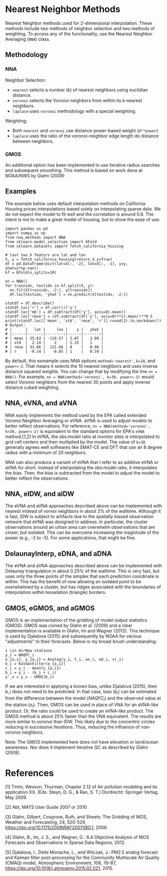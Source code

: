 Nearest Neighbor Methods
========================

Nearest Neighbor methods used for 2-dimensional interpolation. These methods
include two methods of neighbor selection and two methods of weighting. To
access any of the functionality, use the Nearest Neighbor Averaging (`NNA`)
class.

Methodology
-----------

### NNA

Neighbor Selection:

* `nearest` selects a number (k) of nearest neighbors using euclidian distance.
* `voronoi` selects the Voronoi neighbors from within its k-nearest neighbors.
* `laplace` uses `voronoi` methodology with a special weighting.

Weighting:

* Both `nearest` and `voronoi` use distance power-based weight (`d**power`)
* `laplace` uses the ratio of the voronoi-neighbor edge length do distance between neighbors.

### GMOS

An additional option has been implemented to use iterative radius searches and
subsequent smoothing. This method is based on work done at NOAA/NWS by Glahn (2009)


Examples
--------

The example below uses default interpolation methods on California Housing
prices interpolations based solely on interpolating sparse data. We do not
expect the model to fit well and the correlation is around 0.6. The intent
is not to make a great model of housing, but to show the ease of use.

```
import pandas as pd
import numpy as np
from nna_methods import NNA
from sklearn.model_selection import KFold
from sklearn.datasets import fetch_california_housing

# last two X featurs are lat and lon
X, y = fetch_california_housing(return_X_y=True)
df = pd.DataFrame(dict(lat=X[:, -2], lon=X[:, -1], y=y, yhat=y*np.nan))
kf = KFold(n_splits=10)

nn = NNA()
for trainidx, testidx in kf.split(X, y):
  nn.fit(X[trainidx, -2:], y[trainidx])
  df.loc[testidx, 'yhat'] = nn.predict(X[testidx, -2:])

statdf = df.describe()
statdf.loc['r'] = df.corr()['y']
statdf.loc['mb'] = df.subtract(df['y'], axis=0).mean()
statdf.loc['rmse'] = (df.subtract(df['y'], axis=0)**2).mean()**0.5
print(statdf.loc[['mean', 'std', 'rmse', 'r']].round(2).to_markdown())
# Output:
# |      |   lat |     lon |    y |   yhat |
# |:-----|------:|--------:|-----:|-------:|
# | mean | 35.63 | -119.57 | 2.07 |   2.09 |
# | std  |  2.14 |    2    | 1.15 |   1    |
# | rmse | 33.66 |  121.66 | 0    |   0.98 |
# | r    | -0.14 |   -0.05 | 1    |   0.59 |
```

By default, this exmample uses NNA options `method='nearest'`, `k=10`, and
`power=-2`. That means it selects the 10 nearest neighbors and uses inverse
distance squared weights. You can change that by modifying the line `nn = NNA()`.
For example, `nn = NNA(method='voronoi', k=30, power=-3)` would select Voronoi
neighbors from the nearest 30 points and apply inverse distance cubed weighting.

NNA, eVNA, and aVNA
-------------------

NNA easily implements the method used by the EPA called extended Voronoi
Neighbor Averaging or eVNA. eVNA is used to adjust models to better reflect
observations. For reference, `nn = NNA(method='voronoi', k=30, power=-2)` is
equivalent to the standard options for EPA's `eVNA` method.[1,2] In eVNA, the
obs:model ratio at monitor sites is interpolated to grid cell centers and then
multiplied by the model. The value of `k=30` generally agrees well softwares
like SMAT-CE and DFT that use an 8 degree radius with a minimum of 20 neighbors.

NNA can also produce a variant of eVNA that I refer to as additive eVNA or
aVNA for short. Instead of interpolating the obs:model ratio, it interpolates
the bias. Then, the bias is subtracted from the model to adjust the model
to better reflect the observations.

NNA, eIDW, and aIDW
-------------------

The eVNA and aVNA approaches described above can be implemented with nearest
instead of vornoi neighbors in about 2% of the walltime. Although it is fast,
IDW is subject to artifacts due to the spatially biased observation network
that eVNA was designed to address. In particular, the cluster observations
around an urban area can overwhelm observations that are closer, but isolated.
This can be overcome increasing the magnitude of the power (e.g., -2 to -5).
For some applications, that might be fine.

DelaunayInterp, eDNA, and aDNA
------------------------------

The eVNA and aVNA approaches described above can be implemented with Delaunay
triangulation in about 0.25% of the walltime. This is very fast, but uses only
the three points of the simplex that each prediction coordinate is within. This
has the benefit of now allowing an isolated point to be overwhelmed by a
cluster, but has ridges associated with the boundaries of interpolation within
tesselation (triangle) borders.

GMOS, eGMOS, and aGMOS
----------------------

GMOS is an implementation of the gridding of model output statistics (GMOS).
GMOS was coined by Glahn et al. (2009) and a clear implementation is available
in Glahn, Im and Wagner (2012). This technique is used by Djalalova (2015) and
subsequently by NOAA for various "adjustments" to their forecasts. Below is my
broad-brush understanding:

    i \in AirNow stations
    y_i = NAQFC_i
    o_{a,i}, y_{a,i} = Analog(y_i, t_i, ws_i, wd_i, sr_i)
    k_i = KalmanFilter(o_{a,i})
    c_i = y_i - mean(y_{a,i}) 
    b_i = y_i - (k_i + c_i)
    y'_x = y_x - GMOS(b_i)

If we are interested in applying a known bias, unlike Djalalova (2015), then
b_i does not need to be predicted. In that case, bias ($b_i$) can be estimated
from the difference between the model ($NAQFC_i$) and the observed value at the
station ($o_i$). Then, GMOS can be used in place of VNA for an aVNA-like
product. Or, the ratio could be used to create an eVNA-like product. The GMOS
method is about 25% faster than the VNA equivalent. The results are more
similar to voronoi than IDW. This likely due to the concentric circles reducing
in successive iterations. Thus, reducing the influence of non-voronoi
neighbors.

Note: The GMOS implemented here does not have elevation or land/ocean
awareness. Nor does it implement iterative QC as described by Glahn (2009).


References
==========

[1] Timin, Wesson, Thurman, Chapter 2.12 of Air pollution modeling and its
application XX. (Eds. Steyn, D. G., & Rao, S. T.) Dordrecht: Springer Verlag.
May 2009.

[2] Abt, MATS User Guide 2007 or 2010

[3] Glahn, Gilbert, Cosgrove, Ruth, and Sheets: The Gridding of MOS, Weather
and Forecasting, 24, 520-529, https://doi.org/10.1175/2008WAF2007080.1, 2009.

[4] Glahn, B., Im, J. S., and Wagner, G.: 8.4 Objective Analysis of MOS
Forecasts and Observations in Sparse Data Regions, 2012.

[5] Djalalova, I., Delle Monache, L., and Wilczak, J.: PM2.5 analog forecast
and Kalman filter post-processing for the Community Multiscale Air Quality (CMAQ) model,
Atmospheric Environment, 108, 76-87, https://doi.org/10.1016/j.atmosenv.2015.02.021, 2015.

